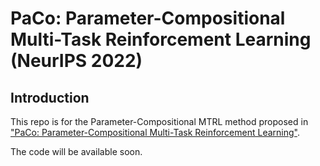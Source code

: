 # PaCo: Parameter-Compositional Multi-Task Reinforcement Learning (NeurIPS 2022)


## Introduction
This repo is for the Parameter-Compositional MTRL method proposed in ["PaCo: Parameter-Compositional Multi-Task Reinforcement Learning"](https://openreview.net/forum?id=LYXTPNWJLr).

The code will be available soon.
